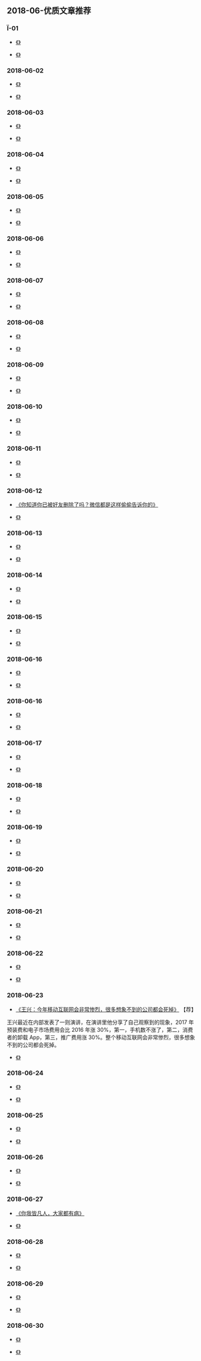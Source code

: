 
## 2018-06-优质文章推荐


### Ï-01

- [《》]()

- [《》]()


### 2018-06-02

- [《》]()

- [《》]()

### 2018-06-03

- [《》]()

- [《》]()

### 2018-06-04

- [《》]()

- [《》]()


### 2018-06-05

- [《》]()

- [《》]()


### 2018-06-06

- [《》]()

- [《》]()



### 2018-06-07

- [《》]()

- [《》]()


### 2018-06-08

- [《》]()

- [《》]()


### 2018-06-09

- [《》]()

- [《》]()



### 2018-06-10

- [《》]()

- [《》]()


### 2018-06-11

- [《》]()

- [《》]()


### 2018-06-12

- [《你知道你已被好友删除了吗？微信都是这样偷偷告诉你的》](http://www.sohu.com/a/235365437_100027314)

- [《》]()


### 2018-06-13

- [《》]()

- [《》]()

### 2018-06-14

- [《》]()

- [《》]()


### 2018-06-15

- [《》]()

- [《》]()


### 2018-06-16

- [《》]()

- [《》]()



### 2018-06-16

- [《》]()

- [《》]()


### 2018-06-17

- [《》]()

- [《》]()


### 2018-06-18

- [《》]()

- [《》]()

### 2018-06-19

- [《》]()

- [《》]()

### 2018-06-20

- [《》]()

- [《》]()


### 2018-06-21

- [《》]()

- [《》]()


### 2018-06-22

- [《》]()

- [《》]()


### 2018-06-23

- [《王兴：今年移动互联网会非常惨烈，很多想象不到的公司都会死掉》](http://www.ctoutiao.com/136601.html?from=timeline&isappinstalled=0) 【荐】

王兴最近在内部发表了一则演讲，在演讲里他分享了自己观察到的现象，2017 年预装费和电子市场费用会比 2016 年涨 30%，第一，手机数不涨了，第二，消费者的卸载 App，第三，推广费用涨 30%。整个移动互联网会非常惨烈，很多想象不到的公司都会死掉。

- [《》]()

### 2018-06-24

- [《》]()

- [《》]()


### 2018-06-25

- [《》]()

- [《》]()


### 2018-06-26

- [《》]()

- [《》]()


### 2018-06-27

- [《你我皆凡人，大家都有病》](https://mp.weixin.qq.com/s/RN57eEB0TNukzY68vR9FeA)

- [《》]()


### 2018-06-28

- [《》]()

- [《》]()


### 2018-06-29

- [《》]()

- [《》]()


### 2018-06-30

- [《》]()

- [《》]()




